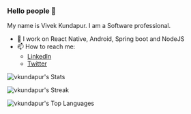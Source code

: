 ### Hello people 👋

My name is Vivek Kundapur. I am a Software professional.

- 🔭 I work on React Native, Android, Spring boot and NodeJS
- 📫 How to reach me: 
    - [LinkedIn](https://www.linkedin.com/in/vivek-kundapur-244a352/)
    - [Twitter](https://twitter.com/vivek_rk)

<!--
**vkundapur/vkundapur** is a ✨ _special_ ✨ repository because its `README.md` (this file) appears on your GitHub profile.

Here are some ideas to get you started:

- 🔭 I’m currently working on ...
- 🌱 I’m currently learning ...
- 👯 I’m looking to collaborate on ...
- 🤔 I’m looking for help with ...
- 💬 Ask me about ...
- 📫 How to reach me: ...
- 😄 Pronouns: ...
- ⚡ Fun fact: ...
-->

![vkundapur's Stats](https://github-readme-stats.vercel.app/api?username=vkundapur&theme=vue-dark&show_icons=true&hide_border=true&count_private=true)

![vkundapur's Streak](https://github-readme-streak-stats.herokuapp.com/?user=vkundapur&theme=vue-dark&hide_border=true)

![vkundapur's Top Languages](https://github-readme-stats.vercel.app/api/top-langs/?username=vkundapur&theme=vue-dark&show_icons=true&hide_border=true&layout=compact)
